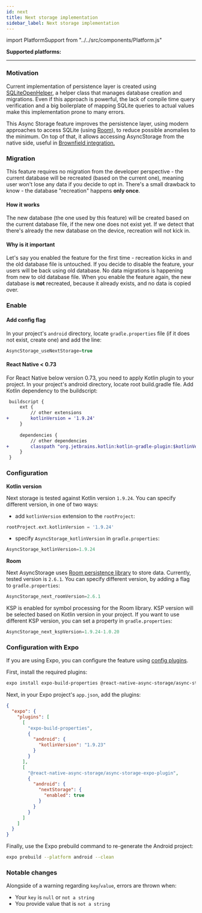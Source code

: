 ```yaml
---
id: next
title: Next storage implementation
sidebar_label: Next storage implementation
---
```

import PlatformSupport from "../../src/components/Platform.js"

**Supported platforms:**
<PlatformSupport title="Android" platformIcon="icon_android.svg"></PlatformSupport>

---

### Motivation

Current implementation of persistence layer is created using [SQLiteOpenHelper](https://developer.android.com/reference/android/database/sqlite/SQLiteOpenHelper), 
a helper class that manages database creation and migrations. Even if this approach is powerful, the lack of compile time query verification and a big boilerplate of mapping SQLite queries  to actual values make this implementation prone to many errors.

This Async Storage feature improves the persistence layer, using modern approaches to access SQLite (using [Room](https://developer.android.com/training/data-storage/room)), to reduce possible anomalies to the minimum. 
On top of that, it allows accessing AsyncStorage from the native side, useful in [Brownfield integration.](BrownfieldIntegration.md#android)

### Migration

This feature requires no migration from the developer perspective - the current database will be recreated (based on the current one), meaning user won't lose any data if you decide to opt in.
There's a small drawback to know - the database "recreation" happens **only once**. 

#### How it works

The new database (the one used by this feature) will be created based on the current database file, if the new one does not exist yet. 
If we detect that there's already the new database on the device, recreation will not kick in.


#### Why is it important

Let's say you enabled the feature for the first time - recreation kicks in and the old database file is untouched.
If you decide to disable the feature, your users will be back using old database. No data migrations is happening from new to old database file.
When you enable the feature again, the new database is **not** recreated, because it already exists, and no data is copied over.


### Enable

#### Add config flag

In your project's `android` directory, locate `gradle.properties` file (if it does not exist, create one) and add the line:
```groovy
AsyncStorage_useNextStorage=true
```

#### React Native < 0.73

For React Native below version 0.73, you need to apply Kotlin plugin to your project.
In your project's android directory, locate root build.gradle file. Add Kotlin dependency to the buildscript:

```diff
 buildscript {
     ext {
         // other extensions
+        kotlinVersion = '1.9.24'
     }
    
     dependencies {
         // other dependencies
+        classpath "org.jetbrains.kotlin:kotlin-gradle-plugin:$kotlinVersion"
     }
 }

```


### Configuration

**Kotlin version**

Next storage is tested against Kotlin version `1.9.24`. 
You can specify different version, in one of two ways:

- add `kotlinVersion` extension to the `rootProject`:

```groovy
rootProject.ext.kotlinVersion = '1.9.24'
```

- specify `AsyncStorage_kotlinVersion` in `gradle.properties`:

```groovy
AsyncStorage_kotlinVersion=1.9.24
```

**Room**

Next AsyncStorage uses [Room persistence library](https://developer.android.com/jetpack/androidx/releases/room) to store data.
Currently, tested version is `2.6.1`. You can specify different version, by adding a flag to `gradle.properties`:

```groovy
AsyncStorage_next_roomVersion=2.6.1
```

KSP is enabled for symbol processing for the Room library.
KSP version will be selected based on Kotlin version in your project.
If you want to use different KSP version, you can set a property in `gradle.properties`:

```groovy
AsyncStorage_next_kspVersion=1.9.24-1.0.20
```

### Configuration with Expo

If you are using Expo, you can configure the feature using [config plugins](https://docs.expo.dev/guides/config-plugins/).

First, install the required plugins:

```bash
expo install expo-build-properties @react-native-async-storage/async-storage-expo-plugin
```

Next, in your Expo project's `app.json`, add the plugins:

```json
{
  "expo": {
    "plugins": [
      [
        "expo-build-properties",
        {
          "android": {
            "kotlinVersion": "1.9.23"
          }
        }
      ],
      [
        "@react-native-async-storage/async-storage-expo-plugin",
        {
          "android": {
            "nextStorage": {
              "enabled": true
            }
          }
        }
      ]
    ]
  }
}
```

Finally, use the Expo prebuild command to re-generate the Android project:

```bash
expo prebuild --platform android --clean
```

### Notable changes

Alongside of a warning regarding `key`/`value`, errors are thrown when:

- Your `key` is `null` or `not a string`
- You provide value that is `not a string` 
